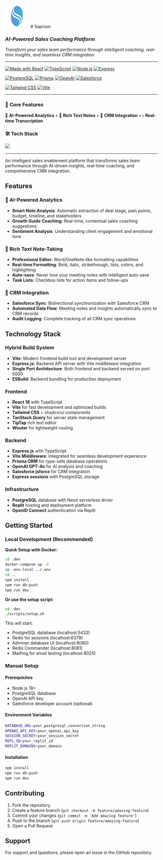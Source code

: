 

<img src="assets/saprism-logo.png" alt="Saprism Logo" width="80" height="80"> # Saprism
### *AI-Powered Sales Coaching Platform*

*Transform your sales team performance through intelligent coaching, real-time insights, and seamless CRM integration*

---

[![Made with React](https://img.shields.io/badge/React-18.2-61dafb?style=for-the-badge&logo=react&logoColor=white)](https://reactjs.org/)
[![TypeScript](https://img.shields.io/badge/TypeScript-5.0-3178c6?style=for-the-badge&logo=typescript&logoColor=white)](https://www.typescriptlang.org/)
[![Node.js](https://img.shields.io/badge/Node.js-18+-339933?style=for-the-badge&logo=node.js&logoColor=white)](https://nodejs.org/)
[![Express](https://img.shields.io/badge/Express.js-4.18-000000?style=for-the-badge&logo=express&logoColor=white)](https://expressjs.com/)

[![PostgreSQL](https://img.shields.io/badge/PostgreSQL-15+-4169e1?style=for-the-badge&logo=postgresql&logoColor=white)](https://www.postgresql.org/)
[![Prisma](https://img.shields.io/badge/Prisma-5.0-2d3748?style=for-the-badge&logo=prisma&logoColor=white)](https://www.prisma.io/)
[![OpenAI](https://img.shields.io/badge/OpenAI-GPT--4o-412991?style=for-the-badge&logo=openai&logoColor=white)](https://openai.com/)
[![Salesforce](https://img.shields.io/badge/Salesforce-Integration-00a1e0?style=for-the-badge&logo=salesforce&logoColor=white)](https://www.salesforce.com/)

[![Tailwind CSS](https://img.shields.io/badge/Tailwind-3.3-06b6d4?style=for-the-badge&logo=tailwindcss&logoColor=white)](https://tailwindcss.com/)
[![Vite](https://img.shields.io/badge/Vite-4.4-646cff?style=for-the-badge&logo=vite&logoColor=white)](https://vitejs.dev/)

---

### 🚀 **Core Features**
🤖 **AI-Powered Analytics** • 📝 **Rich Text Notes** • 🔗 **CRM Integration** • 📞 **Real-time Transcription**

### 🛠️ **Tech Stack**
<img src="https://skillicons.dev/icons?i=react,typescript,nodejs,express,postgres,prisma,tailwind,vite,docker" />

---

</div>

An intelligent sales enablement platform that transforms sales team performance through AI-driven insights, real-time coaching, and comprehensive CRM integration.

## Features

### 🤖 AI-Powered Analytics
- **Smart Note Analysis**: Automatic extraction of deal stage, pain points, budget, timeline, and stakeholders
- **Growth Guide Coaching**: Real-time, contextual sales coaching suggestions
- **Sentiment Analysis**: Understanding client engagement and emotional tone

### 📝 Rich Text Note-Taking
- **Professional Editor**: Word/OneNote-like formatting capabilities
- **Real-time Formatting**: Bold, italic, strikethrough, lists, colors, and highlighting
- **Auto-save**: Never lose your meeting notes with intelligent auto-save
- **Task Lists**: Checkbox lists for action items and follow-ups

### 🔗 CRM Integration
- **Salesforce Sync**: Bidirectional synchronization with Salesforce CRM
- **Automated Data Flow**: Meeting notes and insights automatically sync to CRM records
- **Audit Logging**: Complete tracking of all CRM sync operations

## Technology Stack

### Hybrid Build System
- **Vite**: Modern frontend build tool and development server
- **Express.js**: Backend API server with Vite middleware integration
- **Single Port Architecture**: Both frontend and backend served on port 5000
- **ESBuild**: Backend bundling for production deployment

### Frontend
- **React 18** with TypeScript
- **Vite** for fast development and optimized builds
- **Tailwind CSS** + shadcn/ui components
- **TanStack Query** for server state management
- **TipTap** rich text editor
- **Wouter** for lightweight routing

### Backend
- **Express.js** with TypeScript
- **Vite Middleware**: Integrated for seamless development experience
- **Prisma ORM** for type-safe database operations
- **OpenAI GPT-4o** for AI analysis and coaching
- **Salesforce jsforce** for CRM integration
- **Express sessions** with PostgreSQL storage

### Infrastructure
- **PostgreSQL** database with Neon serverless driver
- **Replit** hosting and deployment platform
- **OpenID Connect** authentication via Replit

## Getting Started

### Local Development (Recommended)

**Quick Setup with Docker:**
```bash
cd .dev
docker-compose up -d
cp .env.local ../.env
cd ..
npm install
npm run db:push
npm run dev
```

**Or use the setup script:**
```bash
cd .dev
./scripts/setup.sh
```

This will start:
- PostgreSQL database (localhost:5432)
- Redis for sessions (localhost:6379)
- Adminer database UI (localhost:8080)
- Redis Commander (localhost:8081)
- Mailhog for email testing (localhost:8025)

### Manual Setup

#### Prerequisites
- Node.js 18+ 
- PostgreSQL database
- OpenAI API key
- Salesforce developer account (optional)

#### Environment Variables
```bash
DATABASE_URL=your_postgresql_connection_string
OPENAI_API_KEY=your_openai_api_key
SESSION_SECRET=your_session_secret
REPL_ID=your_replit_id
REPLIT_DOMAINS=your_domain
```

#### Installation
```bash
npm install
npm run db:push
npm run dev
```

## Contributing

1. Fork the repository
2. Create a feature branch (`git checkout -b feature/amazing-feature`)
3. Commit your changes (`git commit -m 'Add amazing feature'`)
4. Push to the branch (`git push origin feature/amazing-feature`)
5. Open a Pull Request

## Support

For support and questions, please open an issue in the GitHub repository.
